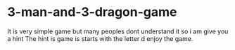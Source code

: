 # 3-man-and-3-dragon-game
It is very simple game but many peoples dont understand it so i am give you a hint 
The hint is game is starts with the letter d 
enjoy the game.
